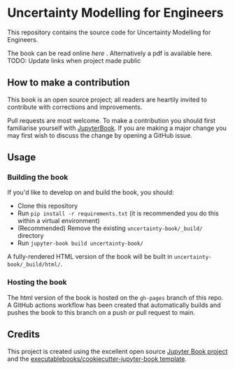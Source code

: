 # Uncertainty Modelling for Engineers

This repository contains the source code for Uncertainty Modelling for Engineers.

The book can be read online *here* . Alternatively a pdf is available here.  
TODO: Update links when project made public

## How to make a contribution

This book is an open source project; all readers are heartily invited to contribute with corrections and improvements.

Pull requests are most welcome.
To make a contribution you should first familiarise yourself with [JupyterBook](https://jupyterbook.org).
If you are making a major change you may first wish to discuss the change by opening a GitHub issue.

## Usage

### Building the book

If you'd like to develop on and build the book, you should:

- Clone this repository
- Run `pip install -r requirements.txt` (it is recommended you do this within a virtual environment)
- (Recommended) Remove the existing `uncertainty-book/_build/` directory
- Run `jupyter-book build uncertainty-book/`

A fully-rendered HTML version of the book will be built in `uncertainty-book/_build/html/`.

### Hosting the book

The html version of the book is hosted on the `gh-pages` branch of this repo. A GitHub actions workflow has been created that automatically builds and pushes the book to this branch on a push or pull request to main.

## Credits

This project is created using the excellent open source [Jupyter Book project](https://jupyterbook.org/) and the [executablebooks/cookiecutter-jupyter-book template](https://github.com/executablebooks/cookiecutter-jupyter-book).
